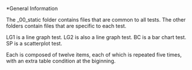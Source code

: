 *General Information

The _00_static folder contains files that are common to all tests. The other folders contain files that are specific to each test.

LG1 is a line graph test.
LG2 is also a line graph test.
BC is a bar chart test.
SP is a scatterplot test.

Each is composed of twelve items, each of which is repeated five times, with an extra table condition at the biginning.